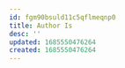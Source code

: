 ```yaml
---
id: fgm90bsuld11c5qflmeqnp0
title: Author Is
desc: ''
updated: 1685550476264
created: 1685550476264
---
```

